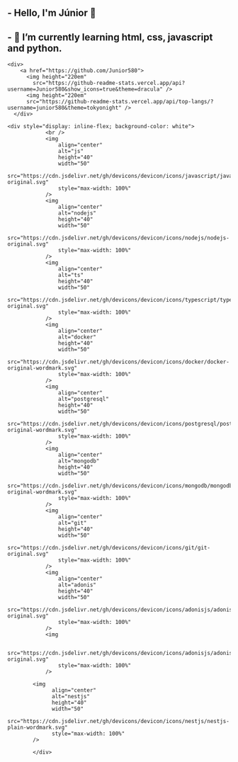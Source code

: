 <h2>
        - Hello, I'm Júnior 👋
    </h2>
    <h2>
        - 🌱 I’m currently learning html, css, javascript and python.
    </h2>
    
    
    
    <div>
        <a href="https://github.com/Junior580">
          <img height="220em"
            src="https://github-readme-stats.vercel.app/api?username=Junior580&show_icons=true&theme=dracula" />
          <img height="220em"
          src="https://github-readme-stats.vercel.app/api/top-langs/?username=junior580&theme=tokyonight" />
      </div>
    
    <div style="display: inline-flex; background-color: white">
                <br />
                <img
                    align="center"
                    alt="js"
                    height="40"
                    width="50"
                    src="https://cdn.jsdelivr.net/gh/devicons/devicon/icons/javascript/javascript-original.svg"
                    style="max-width: 100%"
                />
                <img
                    align="center"
                    alt="nodejs"
                    height="40"
                    width="50"
                    src="https://cdn.jsdelivr.net/gh/devicons/devicon/icons/nodejs/nodejs-original.svg"
                    style="max-width: 100%"
                />
                <img
                    align="center"
                    alt="ts"
                    height="40"
                    width="50"
                    src="https://cdn.jsdelivr.net/gh/devicons/devicon/icons/typescript/typescript-original.svg"
                    style="max-width: 100%"
                />
                <img
                    align="center"
                    alt="docker"
                    height="40"
                    width="50"
                    src="https://cdn.jsdelivr.net/gh/devicons/devicon/icons/docker/docker-original-wordmark.svg"
                    style="max-width: 100%"
                />
                <img
                    align="center"
                    alt="postgresql"
                    height="40"
                    width="50"
                    src="https://cdn.jsdelivr.net/gh/devicons/devicon/icons/postgresql/postgresql-original-wordmark.svg"
                    style="max-width: 100%"
                />
                <img
                    align="center"
                    alt="mongodb"
                    height="40"
                    width="50"
                    src="https://cdn.jsdelivr.net/gh/devicons/devicon/icons/mongodb/mongodb-original-wordmark.svg"
                    style="max-width: 100%"
                />
                <img
                    align="center"
                    alt="git"
                    height="40"
                    width="50"
                    src="https://cdn.jsdelivr.net/gh/devicons/devicon/icons/git/git-original.svg"
                    style="max-width: 100%"
                />
                <img
                    align="center"
                    alt="adonis"
                    height="40"
                    width="50"
                    src="https://cdn.jsdelivr.net/gh/devicons/devicon/icons/adonisjs/adonisjs-original.svg"
                    style="max-width: 100%"
                />
                <img
                    
                    src="https://cdn.jsdelivr.net/gh/devicons/devicon/icons/adonisjs/adonisjs-original.svg"
                    style="max-width: 100%"
                />

            <img 
                  align="center"
                  alt="nestjs"
                  height="40"
                  width="50"
                  src="https://cdn.jsdelivr.net/gh/devicons/devicon/icons/nestjs/nestjs-plain-wordmark.svg"
                  style="max-width: 100%"
            />
          
            </div>
